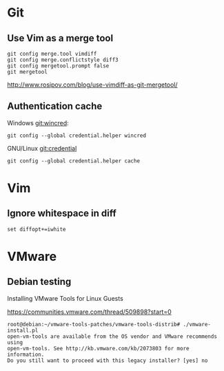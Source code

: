# Git

## Use Vim as a merge tool

```
git config merge.tool vimdiff
git config merge.conflictstyle diff3
git config mergetool.prompt false
git mergetool
```

http://www.rosipov.com/blog/use-vimdiff-as-git-mergetool/

## Authentication cache

Windows [git:wincred]:

```
git config --global credential.helper wincred
```

GNU/Linux [git:credential]

```
git config --global credential.helper cache
```

[git:wincred]: https://help.github.com/articles/caching-your-github-password-in-git/
[git:credential]: https://git-scm.com/docs/git-credential-cache

# Vim

## Ignore whitespace in diff

```
set diffopt+=iwhite
```

# VMware

## Debian testing

Installing VMware Tools for Linux Guests

https://communities.vmware.com/thread/509898?start=0

~~~
root@debian:~/vmware-tools-patches/vmware-tools-distrib# ./vmware-install.pl 
open-vm-tools are available from the OS vendor and VMware recommends using 
open-vm-tools. See http://kb.vmware.com/kb/2073803 for more information.
Do you still want to proceed with this legacy installer? [yes] no
~~~
